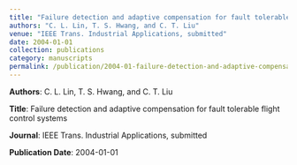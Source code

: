 ```yaml
---
title: "Failure detection and adaptive compensation for fault tolerable flight control systems"
authors: "C. L. Lin, T. S. Hwang, and C. T. Liu"
venue: "IEEE Trans. Industrial Applications, submitted"
date: 2004-01-01
collection: publications
category: manuscripts
permalink: /publication/2004-01-failure-detection-and-adaptive-compensation-for-fault-tolerable-flight-control-systems
---
```


**Authors**: C. L. Lin, T. S. Hwang, and C. T. Liu

**Title**: Failure detection and adaptive compensation for fault tolerable flight control systems

**Journal**: IEEE Trans. Industrial Applications, submitted

**Publication Date**: 2004-01-01
